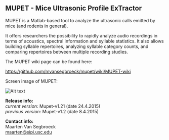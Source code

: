  ## MUPET - Mice Ultrasonic Profile ExTractor
 
MUPET is a Matlab-based tool to analyze the ultrasonic calls emitted by mice (and rodents in general).  
 
It offers researchers the possibility to rapidly analyze audio recordings in terms of acoustics, spectral information and syllable statistics. It also allows building syllable repertoires, analyzing syllable category counts, and comparing repertoires between multiple recording studies.  
 
The MUPET wiki page can be found here:  
 
https://github.com/mvansegbroeck/mupet/wiki/MUPET-wiki  
 
Screen image of MUPET:  

![Alt text](https://db.tt/O2M5GzEO "Mupet screen image")
 
**Release info:**  
*current version*: Mupet-v1.21 (date 24.4.2015)  
*previous version*: Mupet-v1.2 (date 8.4.2015)  
 
**Contact info:**  
Maarten Van Segbroeck  
maarten@sipi.usc.edu
